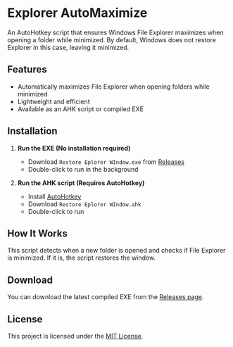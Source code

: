# Explorer AutoMaximize

An AutoHotkey script that ensures Windows File Explorer maximizes when opening a folder while minimized. By default, Windows does not restore Explorer in this case, leaving it minimized.

## Features
- Automatically maximizes File Explorer when opening folders while minimized
- Lightweight and efficient
- Available as an AHK script or compiled EXE

## Installation
1. **Run the EXE (No installation required)**
   - Download `Restore Eplorer WIndow.exe` from [Releases]([https://github.com/YOUR-USERNAME/Explorer-AutoMaximize/releases](https://github.com/Abel-Demere/Explorer-AutoMaximize/tree/main/releases))
   - Double-click to run in the background

2. **Run the AHK script (Requires AutoHotkey)**
   - Install [AutoHotkey](https://www.autohotkey.com/)
   - Download `Restore Eplorer WIndow.ahk`
   - Double-click to run

## How It Works
This script detects when a new folder is opened and checks if File Explorer is minimized. If it is, the script restores the window.

## Download
You can download the latest compiled EXE from the [Releases page](https://github.com/YOUR-USERNAME/Explorer-AutoMaximize/releases](https://github.com/Abel-Demere/Explorer-AutoMaximize/tree/main/releases)).

## License
This project is licensed under the [MIT License](LICENSE).
